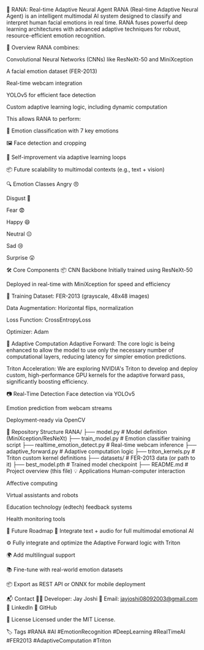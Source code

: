 🤖 RANA: Real-time Adaptive Neural Agent
RANA (Real-time Adaptive Neural Agent) is an intelligent multimodal AI system designed to classify and interpret human facial emotions in real time. RANA fuses powerful deep learning architectures with advanced adaptive techniques for robust, resource-efficient emotion recognition.

🚀 Overview
RANA combines:

Convolutional Neural Networks (CNNs) like ResNeXt-50 and MiniXception

A facial emotion dataset (FER-2013)

Real-time webcam integration

YOLOv5 for efficient face detection

Custom adaptive learning logic, including dynamic computation

This allows RANA to perform:

🎯 Emotion classification with 7 key emotions

🖼️ Face detection and cropping

🔁 Self-improvement via adaptive learning loops

📦 Future scalability to multimodal contexts (e.g., text + vision)

🔍 Emotion Classes
Angry 😠

Disgust 🤢

Fear 😨

Happy 😄

Neutral 😐

Sad 😢

Surprise 😲

🛠️ Core Components
📦 CNN Backbone
Initially trained using ResNeXt-50

Deployed in real-time with MiniXception for speed and efficiency

🎯 Training
Dataset: FER-2013 (grayscale, 48x48 images)

Data Augmentation: Horizontal flips, normalization

Loss Function: CrossEntropyLoss

Optimizer: Adam

🧠 Adaptive Computation
Adaptive Forward: The core logic is being enhanced to allow the model to use only the necessary number of computational layers, reducing latency for simpler emotion predictions.

Triton Acceleration: We are exploring NVIDIA's Triton to develop and deploy custom, high-performance GPU kernels for the adaptive forward pass, significantly boosting efficiency.

📷 Real-Time Detection
Face detection via YOLOv5

Emotion prediction from webcam streams

Deployment-ready via OpenCV

📁 Repository Structure
RANA/
├── model.py                     # Model definition (MiniXception/ResNeXt)
├── train_model.py               # Emotion classifier training script
├── realtime_emotion_detect.py   # Real-time webcam inference
├── adaptive_forward.py          # Adaptive computation logic
├── triton_kernels.py            # Triton custom kernel definitions
├── datasets/                    # FER-2013 data (or path to it)
├── best_model.pth               # Trained model checkpoint
├── README.md                    # Project overview (this file)
💡 Applications
Human-computer interaction

Affective computing

Virtual assistants and robots

Education technology (edtech) feedback systems

Health monitoring tools

🧩 Future Roadmap
🧠 Integrate text + audio for full multimodal emotional AI

⚙️ Fully integrate and optimize the Adaptive Forward logic with Triton

🌍 Add multilingual support

📚 Fine-tune with real-world emotion datasets

📦 Export as REST API or ONNX for mobile deployment

📬 Contact
👨‍💻 Developer: Jay Joshi
📧 Email: jayjoshi08092003@gmail.com
🔗 LinkedIn
🔗 GitHub

📄 License
Licensed under the MIT License.

🏷️ Tags
#RANA #AI #EmotionRecognition #DeepLearning #RealTimeAI #FER2013 #AdaptiveComputation #Triton
